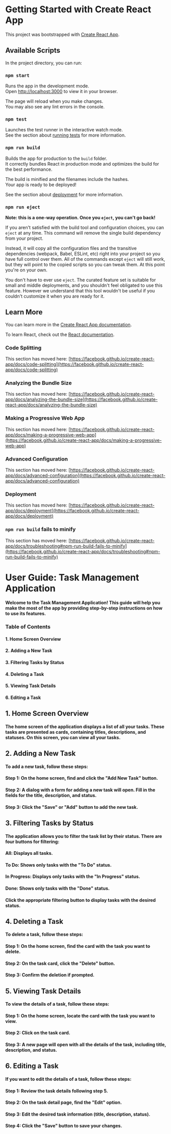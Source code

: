 # Getting Started with Create React App

This project was bootstrapped with [Create React App](https://github.com/facebook/create-react-app).

## Available Scripts

In the project directory, you can run:

### `npm start`

Runs the app in the development mode.\
Open [http://localhost:3000](http://localhost:3000) to view it in your browser.

The page will reload when you make changes.\
You may also see any lint errors in the console.

### `npm test`

Launches the test runner in the interactive watch mode.\
See the section about [running tests](https://facebook.github.io/create-react-app/docs/running-tests) for more information.

### `npm run build`

Builds the app for production to the `build` folder.\
It correctly bundles React in production mode and optimizes the build for the best performance.

The build is minified and the filenames include the hashes.\
Your app is ready to be deployed!

See the section about [deployment](https://facebook.github.io/create-react-app/docs/deployment) for more information.

### `npm run eject`

**Note: this is a one-way operation. Once you `eject`, you can't go back!**

If you aren't satisfied with the build tool and configuration choices, you can `eject` at any time. This command will remove the single build dependency from your project.

Instead, it will copy all the configuration files and the transitive dependencies (webpack, Babel, ESLint, etc) right into your project so you have full control over them. All of the commands except `eject` will still work, but they will point to the copied scripts so you can tweak them. At this point you're on your own.

You don't have to ever use `eject`. The curated feature set is suitable for small and middle deployments, and you shouldn't feel obligated to use this feature. However we understand that this tool wouldn't be useful if you couldn't customize it when you are ready for it.

## Learn More

You can learn more in the [Create React App documentation](https://facebook.github.io/create-react-app/docs/getting-started).

To learn React, check out the [React documentation](https://reactjs.org/).

### Code Splitting

This section has moved here: [https://facebook.github.io/create-react-app/docs/code-splitting](https://facebook.github.io/create-react-app/docs/code-splitting)

### Analyzing the Bundle Size

This section has moved here: [https://facebook.github.io/create-react-app/docs/analyzing-the-bundle-size](https://facebook.github.io/create-react-app/docs/analyzing-the-bundle-size)

### Making a Progressive Web App

This section has moved here: [https://facebook.github.io/create-react-app/docs/making-a-progressive-web-app](https://facebook.github.io/create-react-app/docs/making-a-progressive-web-app)

### Advanced Configuration

This section has moved here: [https://facebook.github.io/create-react-app/docs/advanced-configuration](https://facebook.github.io/create-react-app/docs/advanced-configuration)

### Deployment

This section has moved here: [https://facebook.github.io/create-react-app/docs/deployment](https://facebook.github.io/create-react-app/docs/deployment)

### `npm run build` fails to minify

This section has moved here: [https://facebook.github.io/create-react-app/docs/troubleshooting#npm-run-build-fails-to-minify](https://facebook.github.io/create-react-app/docs/troubleshooting#npm-run-build-fails-to-minify)


# User Guide: Task Management Application

#### Welcome to the Task Management Application! This guide will help you make the most of the app by providing step-by-step instructions on how to use its features.

### Table of Contents

#### 1. Home Screen Overview
#### 2. Adding a New Task
#### 3. Filtering Tasks by Status
#### 4. Deleting a Task
#### 5. Viewing Task Details
#### 6. Editing a Task

## 1. Home Screen Overview

#### The home screen of the application displays a list of all your tasks. These tasks are presented as cards, containing titles, descriptions, and statuses. On this screen, you can view all your tasks.

## 2. Adding a New Task

#### To add a new task, follow these steps:

#### Step 1: On the home screen, find and click the "Add New Task" button.
#### Step 2: A dialog with a form for adding a new task will open. Fill in the fields for the title, description, and status.
#### Step 3: Click the "Save" or "Add" button to add the new task.

## 3. Filtering Tasks by Status

#### The application allows you to filter the task list by their status. There are four buttons for filtering:

#### All: Displays all tasks.
#### To Do: Shows only tasks with the "To Do" status.
#### In Progress: Displays only tasks with the "In Progress" status.
#### Done: Shows only tasks with the "Done" status.


#### Click the appropriate filtering button to display tasks with the desired status.

## 4. Deleting a Task

#### To delete a task, follow these steps:
#### Step 1: On the home screen, find the card with the task you want to delete.
#### Step 2: On the task card, click the "Delete" button.
#### Step 3: Confirm the deletion if prompted.

## 5. Viewing Task Details

#### To view the details of a task, follow these steps:
#### Step 1: On the home screen, locate the card with the task you want to view.
#### Step 2: Click on the task card.
#### Step 3: A new page will open with all the details of the task, including title, description, and status.

## 6. Editing a Task

#### If you want to edit the details of a task, follow these steps:
#### Step 1: Review the task details following step 5.
#### Step 2: On the task detail page, find the "Edit" option.
#### Step 3: Edit the desired task information (title, description, status).
#### Step 4: Click the "Save" button to save your changes.













